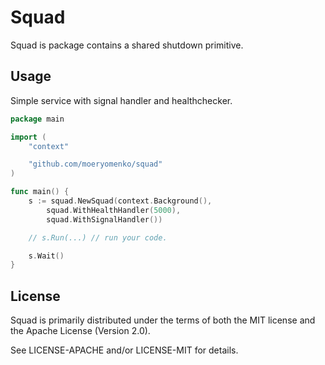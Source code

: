 # Squad

Squad is package contains a shared shutdown primitive.

## Usage

Simple service with signal handler and healthchecker.

```go
package main

import (
	"context"

	"github.com/moeryomenko/squad"
)

func main() {
	s := squad.NewSquad(context.Background(),
		squad.WithHealthHandler(5000),
		squad.WithSignalHandler())

	// s.Run(...) // run your code.

	s.Wait()
}
```

## License

Squad is primarily distributed under the terms of both the MIT license and the Apache License (Version 2.0).

See LICENSE-APACHE and/or LICENSE-MIT for details.
